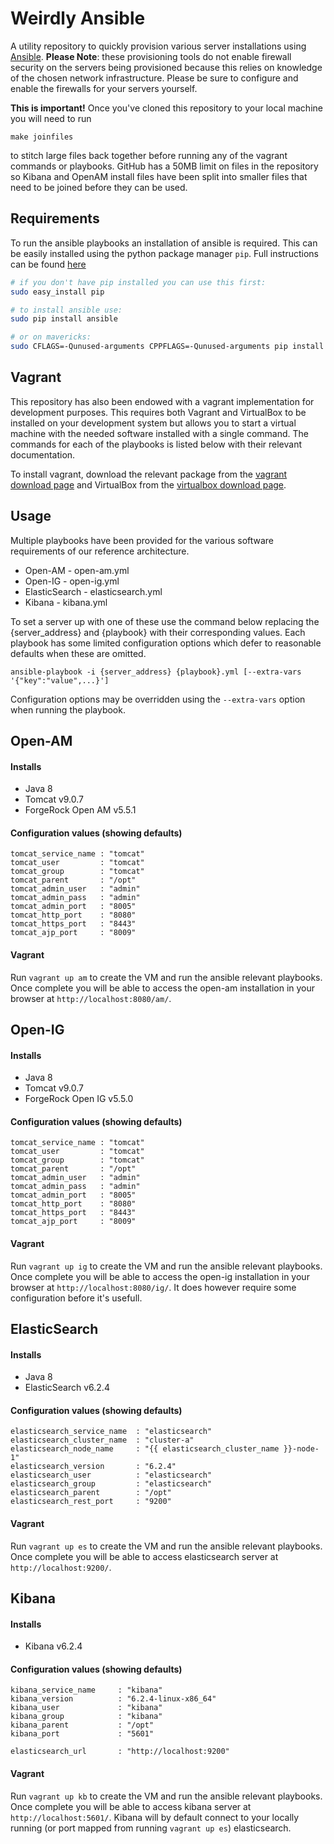 # Weirdly Ansible

A utility repository to quickly provision various server installations using 
[Ansible](http://docs.ansible.com/). **Please Note**: these provisioning tools do not
enable firewall security on the servers being provisioned because this relies on knowledge of 
the chosen network infrastructure. Please be sure to configure and enable the firewalls for your 
servers yourself.

**This is important!**
Once you've cloned this repository to your local machine you will need to run 
```
make joinfiles
```
to stitch large files back together before running any of the vagrant commands or playbooks. GitHub has a 
50MB limit on files in the repository so Kibana and OpenAM install files have been split into smaller files 
that need to be joined before they can be used.



## Requirements

To run the ansible playbooks an installation of ansible is required. This can be easily installed using 
the python package manager `pip`. Full instructions can be found [here](http://docs.ansible.com/ansible/latest/installation_guide/intro_installation.html#latest-releases-via-pip)

```bash
# if you don't have pip installed you can use this first:
sudo easy_install pip

# to install ansible use:
sudo pip install ansible

# or on mavericks:
sudo CFLAGS=-Qunused-arguments CPPFLAGS=-Qunused-arguments pip install ansible
```



## Vagrant

This repository has also been endowed with a vagrant implementation for development purposes. This requires 
both Vagrant and VirtualBox to be installed on your development system but allows you to start a virtual 
machine with the needed software installed with a single command. The commands for each of the playbooks is 
listed below with their relevant documentation.

To install vagrant, download the relevant package from the [vagrant download page](https://www.vagrantup.com/downloads.html)
and VirtualBox from the [virtualbox download page](https://www.virtualbox.org/wiki/Downloads).



## Usage
Multiple playbooks have been provided for the various software requirements of our reference architecture.

* Open-AM - open-am.yml
* Open-IG - open-ig.yml
* ElasticSearch - elasticsearch.yml
* Kibana - kibana.yml

To set a server up with one of these use the command below replacing the {server_address} and {playbook} 
with their corresponding values. Each playbook has some limited configuration options which defer to 
reasonable defaults when these are omitted. 
```
ansible-playbook -i {server_address} {playbook}.yml [--extra-vars '{"key":"value",...}']
```
Configuration options may be overridden using the `--extra-vars` option when running the playbook.



## Open-AM

#### Installs
* Java 8
* Tomcat v9.0.7
* ForgeRock Open AM v5.5.1 

#### Configuration values (showing defaults)
```
tomcat_service_name : "tomcat"
tomcat_user         : "tomcat"
tomcat_group        : "tomcat"
tomcat_parent       : "/opt"
tomcat_admin_user   : "admin"
tomcat_admin_pass   : "admin"
tomcat_admin_port   : "8005"
tomcat_http_port    : "8080"
tomcat_https_port   : "8443"
tomcat_ajp_port     : "8009"
```

#### Vagrant
Run `vagrant up am` to create the VM and run the ansible relevant playbooks. Once complete you will 
be able to access the open-am installation in your browser at `http://localhost:8080/am/`. 



## Open-IG

#### Installs
* Java 8
* Tomcat v9.0.7
* ForgeRock Open IG v5.5.0
 
#### Configuration values (showing defaults)
```
tomcat_service_name : "tomcat"
tomcat_user         : "tomcat"
tomcat_group        : "tomcat"
tomcat_parent       : "/opt"
tomcat_admin_user   : "admin"
tomcat_admin_pass   : "admin"
tomcat_admin_port   : "8005"
tomcat_http_port    : "8080"
tomcat_https_port   : "8443"
tomcat_ajp_port     : "8009"
```

#### Vagrant
Run `vagrant up ig` to create the VM and run the ansible relevant playbooks. Once complete you will 
be able to access the open-ig installation in your browser at `http://localhost:8080/ig/`. It does 
however require some configuration before it's usefull.



## ElasticSearch

#### Installs
* Java 8
* ElasticSearch v6.2.4

#### Configuration values (showing defaults)
```
elasticsearch_service_name  : "elasticsearch"
elasticsearch_cluster_name  : "cluster-a"
elasticsearch_node_name     : "{{ elasticsearch_cluster_name }}-node-1"
elasticsearch_version       : "6.2.4"
elasticsearch_user          : "elasticsearch"
elasticsearch_group         : "elasticsearch"
elasticsearch_parent        : "/opt"
elasticsearch_rest_port     : "9200"
```

#### Vagrant
Run `vagrant up es` to create the VM and run the ansible relevant playbooks. Once complete you will 
be able to access elasticsearch server at `http://localhost:9200/`.



## Kibana

#### Installs
* Kibana v6.2.4

#### Configuration values (showing defaults)
```
kibana_service_name     : "kibana"
kibana_version          : "6.2.4-linux-x86_64"
kibana_user             : "kibana"
kibana_group            : "kibana"
kibana_parent           : "/opt"
kibana_port             : "5601"

elasticsearch_url       : "http://localhost:9200"
```

#### Vagrant
Run `vagrant up kb` to create the VM and run the ansible relevant playbooks. Once complete you will 
be able to access kibana server at `http://localhost:5601/`. Kibana will by default connect to your 
locally running (or port mapped from running `vagrant up es`) elasticsearch.  
